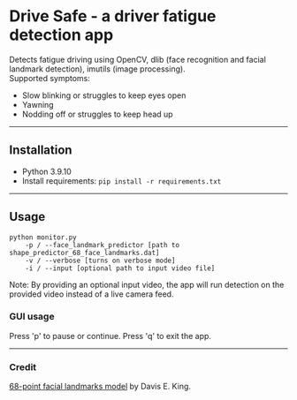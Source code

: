 # Drive Safe - a driver fatigue detection app 

Detects fatigue driving using OpenCV, dlib (face recognition and facial landmark detection), imutils (image processing).   
Supported symptoms:
- Slow blinking or struggles to keep eyes open
- Yawning
- Nodding off or struggles to keep head up
---
## Installation
- Python 3.9.10
- Install requirements: ```pip install -r requirements.txt```
---
## Usage
```
python monitor.py
    -p / --face_landmark_predictor [path to shape_predictor_68_face_landmarks.dat]
    -v / --verbose [turns on verbose mode]
    -i / --input [optional path to input video file]
```
Note: By providing an optional input video, the app will run detection on the provided video instead of a live camera feed. 
### GUI usage
Press 'p' to pause or continue. Press 'q' to exit the app.

---
### Credit
[68-point facial landmarks model](https://github.com/davisking/dlib-models#shape_predictor_68_face_landmarksdatbz2) by Davis E. King.
